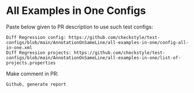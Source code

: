 # All Examples in One Configs
Paste below given to PR description to use such test configs:
```
Diff Regression config: https://github.com/checkstyle/test-configs/blob/main/AnnotationOnSameLine/all-examples-in-one/config-all-in-one.xml
Diff Regression projects: https://github.com/checkstyle/test-configs/blob/main/AnnotationOnSameLine/all-examples-in-one/list-of-projects.properties
```
Make comment in PR:
```
Github, generate report
```
